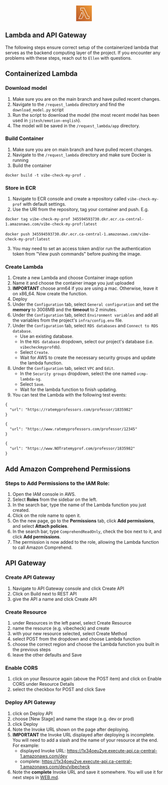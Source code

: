 <p align="center">
  <img src="https://github.com/Jonqora/VibeCheckMyProf/blob/main/scratch/image_files/lambda.png" width="50" height="50" />
</p> 

## Lambda and API Gateway

The following steps ensure correct setup of the containerized lambda that serves as the backend computing layer of the project. If you encounter any problems with these steps, reach out to `Ellen` with questions. 

## Containerized Lambda

### Download model
1. Make sure you are on the main branch and have pulled recent changes.
2. Navigate to the `/request_lambda` directory and find the `download_model.py` script
3. Run the script to download the model (the most recent model has been used in `jitesh/emotion-english`).
4. The model will be saved in the `/request_lambda/app` directory.

### Build Container

1. Make sure you are on main branch and have pulled recent changes.
2. Navigate to the `/request_lambda` directory and make sure Docker is running
3. Build the container
```
docker build -t vibe-check-my-prof .
```

### Store in ECR
1. Navigate to ECR console and create a repository called `vibe-check-my-prof` with default settings.
2. Use the URI from the repository, tag your container and push. E.g.
```
docker tag vibe-check-my-prof 345594593730.dkr.ecr.ca-central-1.amazonaws.com/vibe-check-my-prof:latest

docker push 345594593730.dkr.ecr.ca-central-1.amazonaws.com/vibe-check-my-prof:latest
```
3. You may need to set an access token and/or run the authentication token from "View push commands" before pushing the image.

### Create Lambda
1. Create a new Lambda and choose Container image option
2. Name it and choose the container image you just uploaded
3. **IMPORTANT** choose arm64 if you are using a mac. Otherwise, leave it on x86_64. Now create the function.
3. Deploy
4. Under the `Configuration` tab, select `General configuration` and set the **memory** to 3008MB and the **timeout** to 2 minutes. 
5. Under the `Configuration` tab, select `Environment variables` and add all the variables from the project's `infra/config.env` file.
6. Under the `Configuration` tab, select `RDS databases` and `Connect to RDS database`.
   - Use an existing database.
   - In the `RDS database` dropdown, select our project's database (i.e. `vibecheckmyprofdb`).
   - Select `Create`.
   - Wait for AWS to create the necessary security groups and update the lambda function.
7. Under the `Configuration` tab, select `VPC` and `Edit`.
   - In the `Security groups` dropdown, select the one named `vcmp-lambda-sg`.
   - Select `Save`.
   - Wait for the lambda function to finish updating.
8. You can test the Lambda with the following test events:

```
{
  "url": "https://ratemyprofessors.com/professor/1835982"
}
```
```
{
  "url": "https://www.ratemyprofessors.com/professor/12345"
}
```
```
{
  "url": "https://www.NOTratemyprof.com/professor/1835982"
}
```

## Add Amazon Comprehend Permissions

### Steps to Add Permissions to the IAM Role:
1. Open the IAM console in AWS.
2. Select **Roles** from the sidebar on the left.
3. In the search bar, type the name of the Lambda function you just created.
4. Click on the role name to open it.
5. On the new page, go to the **Permissions** tab, click **Add permissions**, and select **Attach policies**.
6. In the search bar, type `ComprehendReadOnly`, check the box next to it, and click **Add permissions**.
7. The permission is now added to the role, allowing the Lambda function to call Amazon Comprehend.

## API Gateway

### Create API Gateway
1. Navigate to API Gateway console and click Create API
2. Click on Build next to REST API
3. give the API a name and click Create API

### Create Resource
1. under Resources in the left panel, select Create Resource
2. name the resource (e.g. vibecheck) and create
3. with your new resource selected, select Create Method
4. select POST from the dropdown and choose Lambda function
5. choose the correct region and choose the Lambda function you built in the previous steps
6. leave the other defaults and Save

### Enable CORS
1. click on your Resource again (above the POST item) and click on Enable CORS under Resource Details
2. select the checkbox for POST and click Save

### Deploy API Gateway
1. click on Deploy API
2. choose \[New Stage\] and name the stage (e.g. dev or prod)
3. click Deploy
4. Note the Invoke URL shown on the page after deploying.
5. **IMPORTANT** the Invoke URL displayed after deploying is incomplete. You will need to add a slash and the name of your resource at the end. For example:
    - displayed Invoke URL: https://1x34oeu2ye.execute-api.ca-central-1.amazonaws.com/dev
    - complete: https://1x34oeu2ye.execute-api.ca-central-1.amazonaws.com/dev/vibecheck
6. Note the **complete** Invoke URL and save it somewhere. You will use it for next steps in [WEB.md](WEB.md).

